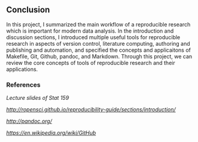 ## Conclusion

In this project, I summarized the main workflow of a reproducible research which is important for modern data analysis. In the introduction and discussion sections, I introduced multiple useful tools for reproducible research in aspects of version control, literature computing, authoring and publishing and automation, and specified the concepts and applicaitons of Makefile, Git, Github, pandoc, and Markdown. Through this project, we can review the core concepts of tools of reproducible research and their applications.


### References
_Lecture slides of Stat 159_

_http://ropensci.github.io/reproducibility-guide/sections/introduction/_

_http://pandoc.org/_

_https://en.wikipedia.org/wiki/GitHub_


